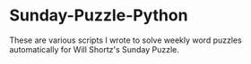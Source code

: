 # Sunday-Puzzle-Python
These are various scripts I wrote to solve weekly word puzzles automatically for Will Shortz's Sunday Puzzle.
